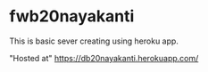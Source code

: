 # fwb20nayakanti

This is basic sever creating using heroku app.

"Hosted at" https://db20nayakanti.herokuapp.com/

